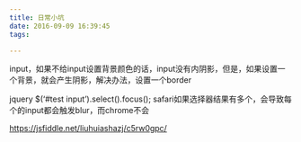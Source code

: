 ```yaml
---
title: 日常小坑
date: 2016-09-09 16:39:45
tags:

---
```


input，如果不给input设置背景颜色的话，input没有内阴影，但是，如果设置一个背景，就会产生阴影，解决办法，设置一个border
<!--more-->
jquery $(‘#test input’).select().focus();
safari如果选择器结果有多个，会导致每个的input都会触发blur，而chrome不会

https://jsfiddle.net/liuhuiashazj/c5rw0gpc/